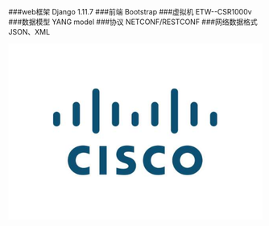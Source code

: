 ###web框架                 Django 1.11.7
###前端                    Bootstrap
###虚拟机                  ETW--CSR1000v
###数据模型                 YANG model
###协议                    NETCONF/RESTCONF
###网络数据格式             JSON、XML

![Image](https://github.com/skymg/CiscoTest/blob/master/imgdata/logo.jpg)
